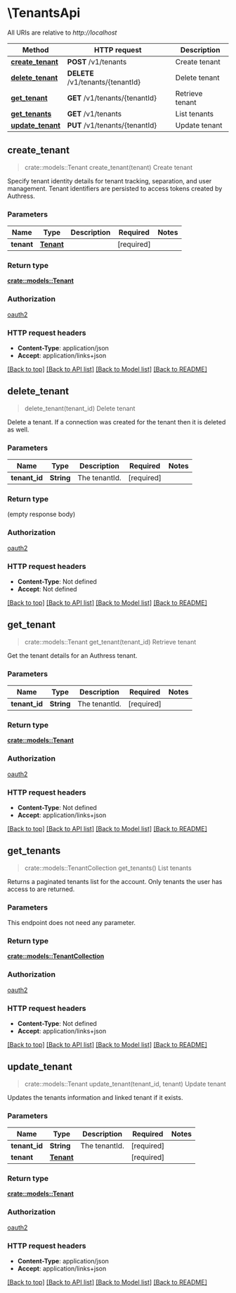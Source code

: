# \TenantsApi

All URIs are relative to *http://localhost*

Method | HTTP request | Description
------------- | ------------- | -------------
[**create_tenant**](TenantsApi.md#create_tenant) | **POST** /v1/tenants | Create tenant
[**delete_tenant**](TenantsApi.md#delete_tenant) | **DELETE** /v1/tenants/{tenantId} | Delete tenant
[**get_tenant**](TenantsApi.md#get_tenant) | **GET** /v1/tenants/{tenantId} | Retrieve tenant
[**get_tenants**](TenantsApi.md#get_tenants) | **GET** /v1/tenants | List tenants
[**update_tenant**](TenantsApi.md#update_tenant) | **PUT** /v1/tenants/{tenantId} | Update tenant



## create_tenant

> crate::models::Tenant create_tenant(tenant)
Create tenant

Specify tenant identity details for tenant tracking, separation, and user management. Tenant identifiers are persisted to access tokens created by Authress.

### Parameters


Name | Type | Description  | Required | Notes
------------- | ------------- | ------------- | ------------- | -------------
**tenant** | [**Tenant**](Tenant.md) |  | [required] |

### Return type

[**crate::models::Tenant**](Tenant.md)

### Authorization

[oauth2](./README.md#oauth2)

### HTTP request headers

- **Content-Type**: application/json
- **Accept**: application/links+json

[[Back to top]](#) [[Back to API list]](./README.md#documentation-for-api-endpoints) [[Back to Model list]](./README.md#documentation-for-models) [[Back to README]](./README.md)


## delete_tenant

> delete_tenant(tenant_id)
Delete tenant

Delete a tenant. If a connection was created for the tenant then it is deleted as well.

### Parameters


Name | Type | Description  | Required | Notes
------------- | ------------- | ------------- | ------------- | -------------
**tenant_id** | **String** | The tenantId. | [required] |

### Return type

 (empty response body)

### Authorization

[oauth2](./README.md#oauth2)

### HTTP request headers

- **Content-Type**: Not defined
- **Accept**: Not defined

[[Back to top]](#) [[Back to API list]](./README.md#documentation-for-api-endpoints) [[Back to Model list]](./README.md#documentation-for-models) [[Back to README]](./README.md)


## get_tenant

> crate::models::Tenant get_tenant(tenant_id)
Retrieve tenant

Get the tenant details for an Authress tenant.

### Parameters


Name | Type | Description  | Required | Notes
------------- | ------------- | ------------- | ------------- | -------------
**tenant_id** | **String** | The tenantId. | [required] |

### Return type

[**crate::models::Tenant**](Tenant.md)

### Authorization

[oauth2](./README.md#oauth2)

### HTTP request headers

- **Content-Type**: Not defined
- **Accept**: application/links+json

[[Back to top]](#) [[Back to API list]](./README.md#documentation-for-api-endpoints) [[Back to Model list]](./README.md#documentation-for-models) [[Back to README]](./README.md)


## get_tenants

> crate::models::TenantCollection get_tenants()
List tenants

Returns a paginated tenants list for the account. Only tenants the user has access to are returned.

### Parameters

This endpoint does not need any parameter.

### Return type

[**crate::models::TenantCollection**](TenantCollection.md)

### Authorization

[oauth2](./README.md#oauth2)

### HTTP request headers

- **Content-Type**: Not defined
- **Accept**: application/links+json

[[Back to top]](#) [[Back to API list]](./README.md#documentation-for-api-endpoints) [[Back to Model list]](./README.md#documentation-for-models) [[Back to README]](./README.md)


## update_tenant

> crate::models::Tenant update_tenant(tenant_id, tenant)
Update tenant

Updates the tenants information and linked tenant if it exists.

### Parameters


Name | Type | Description  | Required | Notes
------------- | ------------- | ------------- | ------------- | -------------
**tenant_id** | **String** | The tenantId. | [required] |
**tenant** | [**Tenant**](Tenant.md) |  | [required] |

### Return type

[**crate::models::Tenant**](Tenant.md)

### Authorization

[oauth2](./README.md#oauth2)

### HTTP request headers

- **Content-Type**: application/json
- **Accept**: application/links+json

[[Back to top]](#) [[Back to API list]](./README.md#documentation-for-api-endpoints) [[Back to Model list]](./README.md#documentation-for-models) [[Back to README]](./README.md)

